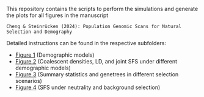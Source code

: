 This repository contains the scripts to perform the simulations and generate the plots for all figures in the manuscript

```
Cheng & Steinrücken (2024): Population Genomic Scans for Natural Selection and Demography
```

Detailed instructions can be found in the respective subfolders:
- [Figure 1](figure1/) (Demographic models)
- [Figure 2](figure2/) (Coalescent densities, LD, and joint SFS under different demographic models)
- [Figure 3](figure3/) (Summary statistics and genetrees in different selection scenarios)
- [Figure 4](figure4/) (SFS under neutrality and background selection)
